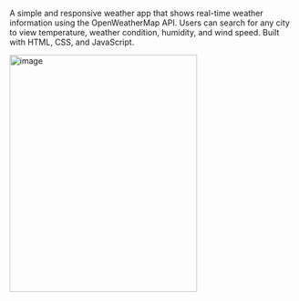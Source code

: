 A simple and responsive weather app that shows real-time weather information using the OpenWeatherMap API. Users can search for any city to view temperature, weather condition, humidity, and wind speed. Built with HTML, CSS, and JavaScript.


<img width="329" height="417" alt="image" src="https://github.com/user-attachments/assets/35923411-2e9a-4dad-bfd9-13f9159a37a7" />

